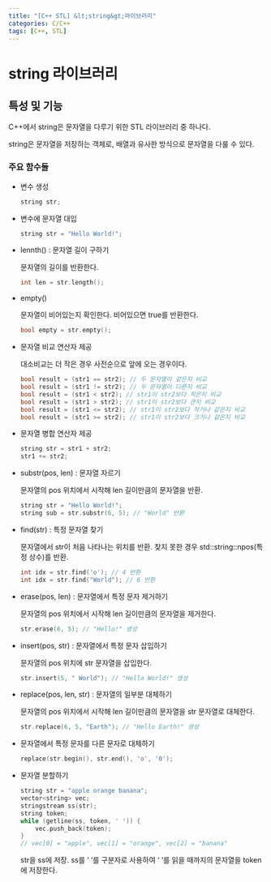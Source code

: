 ```yaml
---
title: "[C++ STL] &lt;string&gt;라이브러리"
categories: C/C++
tags: [C++, STL]
---
```


# string 라이브러리

## 특성 및 기능

C++에서 string은 문자열을 다루기 위한 STL 라이브러리 중 하나다. 

string은 문자열을 저장하는 객체로, 배열과 유사한 방식으로 문자열을 다룰 수 있다.

### 주요 함수들

- 변수 생성

    ```cpp
    string str;
    ```

- 변수에 문자열 대입

    ```cpp
    string str = "Hello World!";
    ```

- lennth() : 문자열 길이 구하기
    
    문자열의 길이를 반환한다.
    

    ```cpp
    int len = str.length();
    ```

- empty()
    
    문자열이 비어있는지 확인한다. 비어있으면 true를 반환한다.
    

    ```cpp
    bool empty = str.empty();
    ```

- 문자열 비교 연산자 제공
    
    대소비교는 더 작은 경우 사전순으로 앞에 오는 경우이다.
    

    ```cpp
    bool result = (str1 == str2); // 두 문자열이 같은지 비교
    bool result = (str1 != str2); // 두 문자열이 다른지 비교
    bool result = (str1 < str2); // str1이 str2보다 작은지 비교
    bool result = (str1 > str2); // str1이 str2보다 큰지 비교
    bool result = (str1 <= str2); // str1이 str2보다 작거나 같은지 비교
    bool result = (str1 >= str2); // str1이 str2보다 크거나 같은지 비교
    ```

- 문자열 병합 연산자 제공

    ```cpp
    string str = str1 + str2;
    str1 += str2;
    ```

- substr(pos, len) : 문자열 자르기
    
    문자열의 pos 위치에서 시작해 len 길이만큼의 문자열을 반환.
    

    ```cpp
    string str = "Hello World!";
    string sub = str.substr(6, 5); // "World" 반환
    ```

- find(str) : 특정 문자열 찾기
    
    문자열에서 str이 처음 나타나는 위치를 반환. 찾지 못한 경우 std::string::npos(특정 상수)를 반환.
    

    ```cpp
    int idx = str.find('o'); // 4 반환
    int idx = str.find("World"); // 6 반환
    ```

- erase(pos, len) : 문자열에서 특정 문자 제거하기
    
    문자열의 pos 위치에서 시작해 len 길이만큼의 문자열을 제거한다.
    

    ```cpp
    str.erase(6, 5); // "Hello!" 생성
    ```

- insert(pos, str) : 문자열에서 특정 문자 삽입하기
    
    문자열의 pos 위치에 str 문자열을 삽입한다.
    

    ```cpp
    str.insert(5, " World"); // "Hello World!" 생성
    ```

- replace(pos, len, str) : 문자열의 일부분 대체하기
    
    문자열의 pos 위치에서 시작해 len 길이만큼의 문자열을 str 문자열로 대체한다.
    

    ```cpp
    str.replace(6, 5, "Earth"); // "Hello Earth!" 생성
    ```

- 문자열에서 특정 문자를 다른 문자로 대체하기

    ```cpp
    replace(str.begin(), str.end(), 'o', '0');
    ```

- 문자열 분할하기

    ```cpp
    string str = "apple orange banana";
    vector<string> vec;
    stringstream ss(str);
    string token;
    while (getline(ss, token, ' ')) {
        vec.push_back(token);
    }
    // vec[0] = "apple", vec[1] = "orange", vec[2] = "banana"
    ```

    str을 ss에 저장. ss를 ‘ ‘를 구분자로 사용하여 ‘ ‘를 읽을 때까지의 문자열을 token에 저장한다.